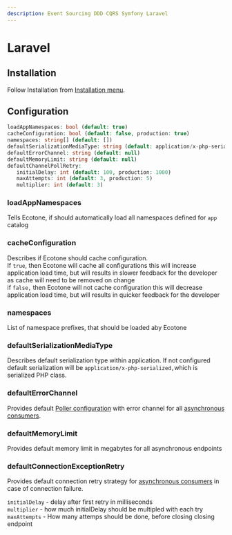 ```yaml
---
description: Event Sourcing DDD CQRS Symfony Laravel
---
```


# Laravel

## Installation

Follow Installation from [Installation menu](../install-php-service-bus.md#install-for-laravel).

## Configuration

```php
loadAppNamespaces: bool (default: true)
cacheConfiguration: bool (default: false, production: true)
namespaces: string[] (default: [])
defaultSerializationMediaType: string (default: application/x-php-serialized) [application/json, application/xml]
defaultErrorChannel: string (default: null)
defaultMemoryLimit: string (default: null)
defaultChannelPollRetry: 
   initialDelay: int (default: 100, production: 1000)
   maxAttempts: int (default: 3, production: 5)
   multiplier: int (default: 3)
```

### loadAppNamespaces

Tells Ecotone, if should automatically load all namespaces defined for `app` catalog

### cacheConfiguration

Describes if Ecotone should cache configuration.   
If `true`, then Ecotone will cache all configurations this will increase application load time, but will results in slower feedback for the developer as cache will need to be removed on change  
if `false,` then Ecotone will not cache configuration this will decrease application load time, but will results in quicker feedback for the developer

### namespaces

List of namespace prefixes, that should be loaded aby Ecotone 

### defaultSerializationMediaType

Describes default serialization type within application. If not configured default serialization will be `application/x-php-serialized,`which is serialized PHP class.

### defaultErrorChannel

Provides default [Poller configuration](../modelling/scheduling.md#polling-metadata) with error channel for all [asynchronous consumers](../messaging/messaging-concepts/consumer.md#polling-consumer).

### defaultMemoryLimit

Provides default memory limit in megabytes for all asynchronous endpoints

### defaultConnectionExceptionRetry

Provides default connection retry strategy for [asynchronous consumers](../messaging/messaging-concepts/consumer.md#polling-consumer) in case of connection failure. 

`initialDelay` - delay after first retry in milliseconds  
`multiplier` - how much initialDelay should be multipled with each try  
`maxAttempts` - How many attemps should be done, before closing closing endpoint

